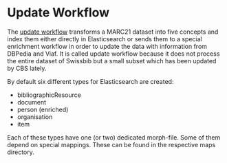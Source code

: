 # Update Workflow

The [update workflow](./transformation.flux) transforms a MARC21 dataset into five concepts and index them either directly
 in Elasticsearch or sends them to a special enrichment workflow in order to update the data with information from DBPedia
 and Viaf. It is called update workflow because it does not process the entire dataset of Swissbib but a small subset
 which has been updated by CBS lately.

By default six different types for Elasticsearch are created:
* bibliographicResource
* document
* person (enriched)
* organisation
* item

Each of these types have one (or two) dedicated morph-file. Some of them depend on special
mappings. These can be found in the respective maps directory.
